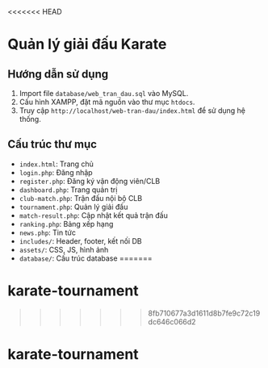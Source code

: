<<<<<<< HEAD
# Quản lý giải đấu Karate

## Hướng dẫn sử dụng

1. Import file `database/web_tran_dau.sql` vào MySQL.
2. Cấu hình XAMPP, đặt mã nguồn vào thư mục `htdocs`.
3. Truy cập `http://localhost/web-tran-dau/index.html` để sử dụng hệ thống.

## Cấu trúc thư mục

- `index.html`: Trang chủ
- `login.php`: Đăng nhập
- `register.php`: Đăng ký vận động viên/CLB
- `dashboard.php`: Trang quản trị
- `club-match.php`: Trận đấu nội bộ CLB
- `tournament.php`: Quản lý giải đấu
- `match-result.php`: Cập nhật kết quả trận đấu
- `ranking.php`: Bảng xếp hạng
- `news.php`: Tin tức
- `includes/`: Header, footer, kết nối DB
- `assets/`: CSS, JS, hình ảnh
- `database/`: Cấu trúc database
=======
# karate-tournament
>>>>>>> 8fb710677a3d1611d8b7fe9c72c19dc646c066d2
# karate-tournament
